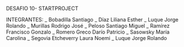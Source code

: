 DESAFIO 10- STARTPROJECT

INTEGRANTES:
_ Bobadilla Santiago
_ Díaz Liliana Esther
_ Luque Jorge Rolando
_ Murillas Rodrigo José
_ Peloso Santiago Miguel 
_ Ramírez Francisco Gonzalo
_ Romero Greco Darío Patricio
_ Sasowsky María Carolina
_ Segovia Etcheverry Laura Noemi 
_ Luque Jorge Rolando 
